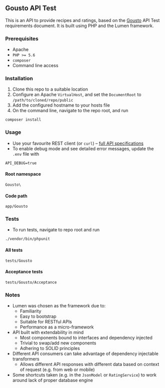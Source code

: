 ## Gousto API Test
This is an API to provide recipes and ratings, based on the [Gousto](http://www.gousto.co.uk) API Test requirements document. It is built using PHP and the Lumen framework.

### Prerequisites
- Apache
- `PHP >= 5.6`
- `composer`
- Command line access

### Installation
1. Clone this repo to a suitable location
2. Configure an Apache `VirtualHost`, and set the `DocumentRoot` to `/path/to/cloned/repo/public`
3. Add the configured hostname to your hosts file
4. On the command line, navigate to the repo root, and run
```
composer install
```

### Usage
- Use your favourite REST client (or `curl`) – [full API specifications](https://htmlpreview.github.io/?https://github.com/ashoaib/gousto/blob/master/docs/html/gousto-api.html)
- To enable debug mode and see detailed error messages, update the `.env` file with
```
API_DEBUG=true
```
#### Root namespace
```
Gousto\
```
#### Code path
```
app/Gousto
```

### Tests
- To run tests, navigate to repo root and run
```
./vendor/bin/phpunit
```
#### All tests
```
tests/Gousto
```
#### Acceptance tests
```
tests/Gousto/Acceptance
```

### Notes
- Lumen was chosen as the framework due to:
  - Familiarity
  - Easy to bootstrap
  - Suitable for RESTful APIs
  - Performance as a micro-framework
- API built with extendability in mind
  - Most components bound to interfaces and dependency injected
  - Trivial to swap/add new components
  - Adhering to SOLID principles
- Different API consumers can take advantage of dependency injectable transformers
  - Allows different API responses with different data based on context of request (e.g. from web or mobile)
- Some shortcuts taken (e.g. in the `JsonModel` or `RatingService`) to work around lack of proper database engine 

